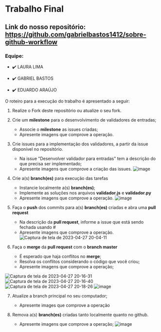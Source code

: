 # Trabalho Final

## Link do nosso repositório: https://github.com/gabrielbastos1412/sobre-github-workflow

### Equipe: 
- :heavy_check_mark: LAURA LIMA

- :heavy_check_mark: GABRIEL BASTOS

- :heavy_check_mark: EDUARDO ARAÚJO


O roteiro para a execução do trabalho é apresentado a seguir:

1. Realize o Fork deste repositório ou atualize o seu fork.
2. Crie um __milestone__ para o desenvolvimento de validadores de entradas;
    - Associe o __milestone__ as issues criadas;
    - Apresente imagens que comprove a operação.

3. Crie issues para a implementação dos validadores, a partir da issue disponível no repositório.
    - Na issue "Desenvolver validador para entradas" tem a descrição do que precisa ser implementado;
    - Apresente imagens que comprove a criação das issues.
![image](https://user-images.githubusercontent.com/44775324/235048710-6890700c-432c-4d59-b5c9-106a4769cc80.png)

4. Crie a(s) __branch(es)__ para execução das tarefas
    - Instancie localmente a(s) __branch(es)__;
    - Implemente as soluções nos arquivos __validador.js__ e __validador.py__
    - Apresente imagens que comprove a operação.
![image](https://user-images.githubusercontent.com/44775324/235048771-6aea00d9-3fa9-4774-bb8e-5b70182d54cc.png)

5. Faça o __push__ dos commits para a(s) __branch(es)__ criadas e abra uma __pull request__
    - Na descrição da __pull request__, informe a issue que está sendo fechada usando #
    - Apresente imagens que comprove a operação.
![Captura de tela de 2023-04-27 20-04-11](https://user-images.githubusercontent.com/44775324/235015706-3af885b0-eb53-410a-947f-b30993756667.png)

6. Faça o __merge__ da __pull request__ com o __branch master__
    - É esperado que haja conflitos no __merge__; 
    - Resolva os conflitos considerando o código que você criou;
    - Apresente imagens que comprove a operação;

![Captura de tela de 2023-04-27 20-16-31](https://user-images.githubusercontent.com/44775324/235017633-21001048-3535-4ae0-80e0-64579d542bb9.png)
![Captura de tela de 2023-04-27 20-16-40](https://user-images.githubusercontent.com/44775324/235017647-7f9c7d50-156c-4e5c-958b-a3710ab1d1ff.png)
![Captura de tela de 2023-04-27 20-18-26](https://user-images.githubusercontent.com/44775324/235017652-1db68332-67f1-4d42-a6c2-abc622e1f0e9.png)
![image](https://user-images.githubusercontent.com/44775324/235048940-76f16e36-40d0-412a-b182-0ae7116a07b0.png)

7. Atualize a branch principal no seu computador;
    - Apresente images que comprove a operação

8. Remova a(s) __branch(es)__ criadas tanto localmente quanto no github.
    - Apresente imagens que comprove a operação;
![image](https://user-images.githubusercontent.com/44775324/235049062-dc1a121a-24ff-4236-bb6a-60d38820ec22.png)
